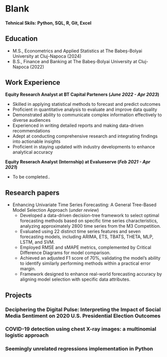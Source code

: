 # Blank

#### Tehnical Skils: Python, SQL, R, Git, Excel 




## Education
 - M.S., Econometrics and Applied Statistics at The Babeș-Bolyai University at Cluj-Napoca (2024)
 - B.S., Finance and Banking at The Babeș-Bolyai University at Cluj-Napoca (2022)


## Work Experience
**Equity Research Analyst at BT Capital Parteners (_June 2022 - Apr 2023_)**
 - Skilled in applying statistical methods to forecast and predict outcomes 
 - Proficient in quantitative analysis to evaluate and improve data quality
 - Demonstrated ability to communicate complex information effectively to diverse audiences
 - Experienced in writing detailed reports and making data-driven recommendations
 - Adept at conducting comprehensive research and integrating findings into actionable insights
 - Proficient in staying updated with industry developments to enhance analytical accuracy

**Equity Reserach Analyst (Internship) at Evalueserve (_Feb 2021 - Apr 2021_)**
 - To be completed..

 
## Research papers
 - Enhancing Univariate Time Series Forecasting: A General Tree-Based Model Selection Approach (_under review_)
 	- Developed a data-driven decision-tree framework to select optimal forecasting methods based on specific time series characteristics, analyzing approximately 2800 time series from the M3 Competition.
 	- Evaluated using 22 distinct time series features and seven forecasting models, including ARIMA, ETS, TBATS, THETA, MLP, LSTM, and SVM.
 	- Employed RMSE and sMAPE metrics, complemented by Critical Difference Diagrams for model comparison.
 	- Achieved an adjusted F1 score of 70%, validating the model’s ability to identify similarly performing methods within a practical error margin.
 	- Framework designed to enhance real-world forecasting accuracy by aligning model selection with specific data attributes.

## Projects
### Deciphering the Digital Pulse: Interpreting the Impact of Social Media Sentiment on 2020 U.S. Presidential Election Outcomes

### COVID-19 detection using chest X-ray images: a multinomial logistic approach

### Seemingly unrelated regressions implementation in Python















